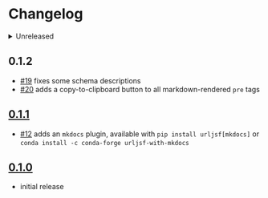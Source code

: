 # Changelog

<details>
<summary>Unreleased</summary>

## 0.1.3

- [#27] fixes errant `idPrefix` relying on a hard-coded form key
- [#27] update fom schema to accept a local file for `forms.*.props`
- [#27] adds in-development builds with `rattler-build`, published on ReadTheDocs

[#27]: https://github.com/deathbeds/urljsf/pull/27

</details>

## 0.1.2

- [#19] fixes some schema descriptions
- [#20] adds a copy-to-clipboard button to all markdown-rendered `pre` tags

[#19]: https://github.com/deathbeds/urljsf/pull/19
[#20]: https://github.com/deathbeds/urljsf/pull/20

## [0.1.1](https://github.com/deathbeds/urljsf/releases/tag/v0.1.1)

- [#12] adds an `mkdocs` plugin, available with `pip install urljsf[mkdocs]` or
  `conda install -c conda-forge urljsf-with-mkdocs`

[#12]: https://github.com/deathbeds/urljsf/pull/12

## [0.1.0](https://github.com/deathbeds/urljsf/releases/tag/v0.1.0)

- initial release
